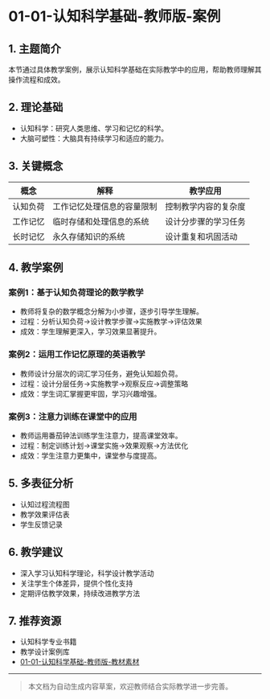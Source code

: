 # 01-01-认知科学基础-教师版-案例

## 1. 主题简介

本节通过具体教学案例，展示认知科学基础在实际教学中的应用，帮助教师理解其操作流程和成效。

## 2. 理论基础

- 认知科学：研究人类思维、学习和记忆的科学。
- 大脑可塑性：大脑具有持续学习和适应的能力。

## 3. 关键概念

| 概念 | 解释 | 教学应用 |
|------|------|------|
| 认知负荷 | 工作记忆处理信息的容量限制 | 控制教学内容的复杂度 |
| 工作记忆 | 临时存储和处理信息的系统 | 设计分步骤的学习任务 |
| 长时记忆 | 永久存储知识的系统 | 设计重复和巩固活动 |

## 4. 教学案例

### 案例1：基于认知负荷理论的数学教学

- 教师将复杂的数学概念分解为小步骤，逐步引导学生理解。
- 过程：分析认知负荷→设计教学步骤→实施教学→评估效果
- 成效：学生理解更深入，学习效果显著提升。

### 案例2：运用工作记忆原理的英语教学

- 教师设计分层次的词汇学习任务，避免认知超负荷。
- 过程：设计分层任务→实施教学→观察反应→调整策略
- 成效：学生词汇掌握更牢固，学习兴趣增强。

### 案例3：注意力训练在课堂中的应用

- 教师运用番茄钟法训练学生注意力，提高课堂效率。
- 过程：制定训练计划→课堂实施→效果观察→方法优化
- 成效：学生注意力更集中，课堂参与度提高。

## 5. 多表征分析

- 认知过程流程图
- 教学效果评估表
- 学生反馈记录

## 6. 教学建议

- 深入学习认知科学理论，科学设计教学活动
- 关注学生个体差异，提供个性化支持
- 定期评估教学效果，持续改进教学方法

## 7. 推荐资源

- 认知科学专业书籍
- 教学设计案例库
- [01-01-认知科学基础-教师版-教材素材](./01-01-认知科学基础-教师版-教材素材.md)

---

> 本文档为自动生成内容草案，欢迎教师结合实际教学进一步完善。
